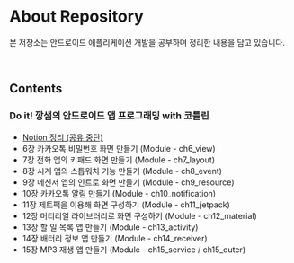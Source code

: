 # About Repository

본 저장소는 안드로이드 애플리케이션 개발을 공부하며 정리한 내용을 담고 있습니다.

<br/>

## Contents

### Do it! 깡샘의 안드로이드 앱 프로그래밍 with 코틀린

- [Notion 정리 (공유 중단)](https://distinct-bulb-c95.notion.site/Do-it-with-a5e98b3e11aa429c9656de70b4b6beab)
- 6장 카카오톡 비밀번호 화면 만들기 (Module - ch6_view)
- 7장 전화 앱의 키패드 화면 만들기 (Module - ch7_layout)
- 8장 시계 앱의 스톱워치 기능 만들기 (Module - ch8_event)
- 9장 메신저 앱의 인트로 화면 만들기 (Module - ch9_resource)
- 10장 카카오톡 알림 만들기 (Module - ch10_notification)
- 11장 제트팩을 이용해 화면 구성하기 (Module - ch11_jetpack)
- 12장 머티리얼 라이브러리로 화면 구성하기 (Module - ch12_material)
- 13장 할 일 목록 앱 만들기 (Module - ch13_activity)
- 14장 배터리 정보 앱 만들기 (Module - ch14_receiver)
- 15장 MP3 재생 앱 만들기 (Module - ch15_service / ch15_outer)